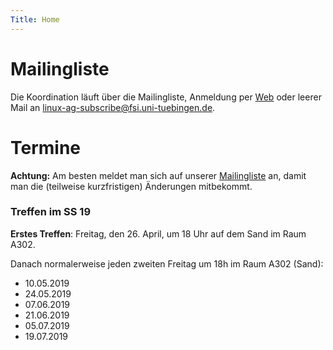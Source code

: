 ```yaml
---
Title: Home
---
```


# Mailingliste

Die Koordination läuft über die Mailingliste, Anmeldung per
[Web](https://www.fsi.uni-tuebingen.de/mailman/listinfo/linux-ag/) oder leerer
Mail an <linux-ag-subscribe@fsi.uni-tuebingen.de>.

# Termine

**Achtung:** Am besten meldet man sich auf unserer
[Mailingliste](https://www.fsi.uni-tuebingen.de/mailman/listinfo/linux-ag/) an,
damit man die (teilweise kurzfristigen) Änderungen mitbekommt.

### Treffen im SS 19

**Erstes Treffen**: Freitag, den 26. April, um 18 Uhr auf dem Sand im
Raum A302.

Danach normalerweise jeden zweiten Freitag um 18h im Raum A302 (Sand):
- 10.05.2019
- 24.05.2019
- 07.06.2019
- 21.06.2019
- 05.07.2019
- 19.07.2019